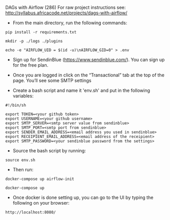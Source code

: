 DAGs with Airflow (286)
For raw project instructions see: http://syllabus.africacode.net/projects/dags-with-airflow/

- From the main directory, run the following commands:

```
pip install -r requirements.txt
```

```
mkdir -p ./logs ./plugins
```

```
echo -e "AIRFLOW_UID = $(id -u)\nAIRFLOW_GID=0" > .env
```

- Sign up for SendinBlue (https://www.sendinblue.com/). You can sign up for the free plan.
- Once you are logged in click on the “Transactional” tab at the top of the page. You’ll see some SMTP settings

- Create a bash script and name it 'env.sh' and put in the following variables:

```
#!/bin/sh

export TOKEN=<your github token>
export USERNAME=<your github username>
export SMTP_SERVER=<smtp server value from sendinblue>
export SMTP_PORT=<smtp port from sendinblue>
export SENDER_EMAIL_ADDRESS=<email address you used in sendinblue>
export RECEIPIENT_EMAIL_ADDRESS=<email address of the receipient>
export SMTP_PASSWORD=<your sendinblue password from the settings>
```

- Source the bash script by running:

```
source env.sh
```

- Then run:

```
docker-compose up airflow-init
```

```
docker-compose up
```

- Once docker is done setting up, you can go to the UI by typing the following on your browser:

```
http://localhost:8080/
```

